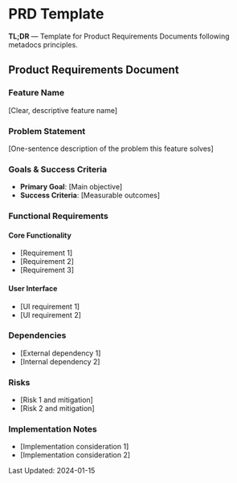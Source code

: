 # PRD Template

**TL;DR** — Template for Product Requirements Documents following metadocs principles.

## Product Requirements Document

### Feature Name
[Clear, descriptive feature name]

### Problem Statement
[One-sentence description of the problem this feature solves]

### Goals & Success Criteria
- **Primary Goal**: [Main objective]
- **Success Criteria**: [Measurable outcomes]

### Functional Requirements

#### Core Functionality
- [Requirement 1]
- [Requirement 2]
- [Requirement 3]

#### User Interface
- [UI requirement 1]
- [UI requirement 2]

### Dependencies
- [External dependency 1]
- [Internal dependency 2]

### Risks
- [Risk 1 and mitigation]
- [Risk 2 and mitigation]

### Implementation Notes
- [Implementation consideration 1]
- [Implementation consideration 2]

Last Updated: 2024-01-15

